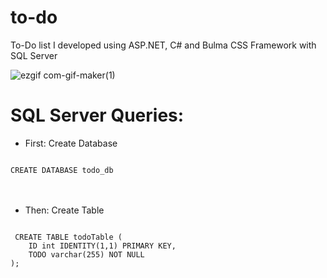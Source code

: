# to-do
To-Do list I developed using ASP.NET, C# and Bulma CSS Framework with SQL Server 

![ezgif com-gif-maker(1)](https://user-images.githubusercontent.com/9470353/185767936-1bf53611-a882-45a9-b90d-1f38c3b525bd.gif)

# SQL Server Queries:
* First: Create Database
<code>
CREATE DATABASE todo_db
</code><br/><br/>

* Then: Create Table
<code>
 CREATE TABLE todoTable (
    ID int IDENTITY(1,1) PRIMARY KEY,
    TODO varchar(255) NOT NULL
); 
</code>
